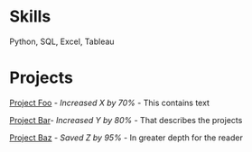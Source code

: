 # Skills
Python, SQL, Excel, Tableau<br>

# Projects
[Project Foo]('') - _Increased X by 70%_ - This contains text <br>

[Project Bar]('')- _Increased Y by 80%_ - That describes the projects<br>

[Project Baz]('') - _Saved Z by 95%_ - In greater depth for the reader<br>

